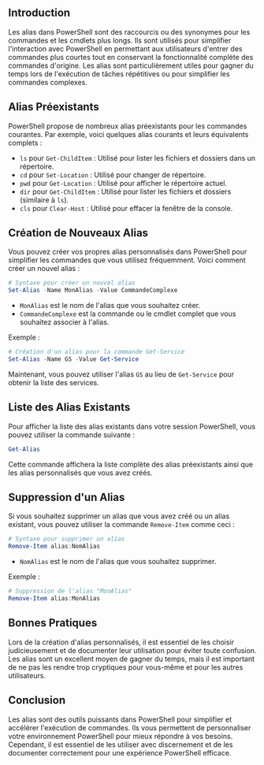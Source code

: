 ## Introduction
Les alias dans PowerShell sont des raccourcis ou des synonymes pour les commandes et les cmdlets plus longs. Ils sont utilisés pour simplifier l'interaction avec PowerShell en permettant aux utilisateurs d'entrer des commandes plus courtes tout en conservant la fonctionnalité complète des commandes d'origine. Les alias sont particulièrement utiles pour gagner du temps lors de l'exécution de tâches répétitives ou pour simplifier les commandes complexes.

## Alias Préexistants
PowerShell propose de nombreux alias préexistants pour les commandes courantes. Par exemple, voici quelques alias courants et leurs équivalents complets :

- `ls` pour `Get-ChildItem` : Utilisé pour lister les fichiers et dossiers dans un répertoire.
- `cd` pour `Set-Location` : Utilisé pour changer de répertoire.
- `pwd` pour `Get-Location` : Utilisé pour afficher le répertoire actuel.
- `dir` pour `Get-ChildItem` : Utilisé pour lister les fichiers et dossiers (similaire à `ls`).
- `cls` pour `Clear-Host` : Utilisé pour effacer la fenêtre de la console.

## Création de Nouveaux Alias
Vous pouvez créer vos propres alias personnalisés dans PowerShell pour simplifier les commandes que vous utilisez fréquemment. Voici comment créer un nouvel alias :

```powershell
# Syntaxe pour créer un nouvel alias
Set-Alias -Name MonAlias -Value CommandeComplexe
```

- `MonAlias` est le nom de l'alias que vous souhaitez créer.
- `CommandeComplexe` est la commande ou le cmdlet complet que vous souhaitez associer à l'alias.

Exemple :

```powershell
# Création d'un alias pour la commande Get-Service
Set-Alias -Name GS -Value Get-Service
```

Maintenant, vous pouvez utiliser l'alias `GS` au lieu de `Get-Service` pour obtenir la liste des services.

## Liste des Alias Existants
Pour afficher la liste des alias existants dans votre session PowerShell, vous pouvez utiliser la commande suivante :

```powershell
Get-Alias
```

Cette commande affichera la liste complète des alias préexistants ainsi que les alias personnalisés que vous avez créés.

## Suppression d'un Alias
Si vous souhaitez supprimer un alias que vous avez créé ou un alias existant, vous pouvez utiliser la commande `Remove-Item` comme ceci :

```powershell
# Syntaxe pour supprimer un alias
Remove-Item alias:NomAlias
```

- `NomAlias` est le nom de l'alias que vous souhaitez supprimer.

Exemple :

```powershell
# Suppression de l'alias "MonAlias"
Remove-Item alias:MonAlias
```

## Bonnes Pratiques
Lors de la création d'alias personnalisés, il est essentiel de les choisir judicieusement et de documenter leur utilisation pour éviter toute confusion. Les alias sont un excellent moyen de gagner du temps, mais il est important de ne pas les rendre trop cryptiques pour vous-même et pour les autres utilisateurs.

## Conclusion
Les alias sont des outils puissants dans PowerShell pour simplifier et accélérer l'exécution de commandes. Ils vous permettent de personnaliser votre environnement PowerShell pour mieux répondre à vos besoins. Cependant, il est essentiel de les utiliser avec discernement et de les documenter correctement pour une expérience PowerShell efficace.